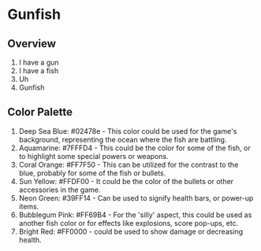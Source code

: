 # Gunfish

## Overview

1. I have a gun
1. I have a fish
1. Uh
1. Gunfish

## Color Palette

1. Deep Sea Blue: #02478e - This color could be used for the game's background, representing the ocean where the fish are battling.
2. Aquamarine: #7FFFD4 - This could be the color for some of the fish, or to highlight some special powers or weapons.
3. Coral Orange: #FF7F50 - This can be utilized for the contrast to the blue, probably for some of the fish or bullets.
4. Sun Yellow: #FFDF00 - It could be the color of the bullets or other accessories in the game.
5. Neon Green: #39FF14 - Can be used to signify health bars, or power-up items.
6. Bubblegum Pink: #FF69B4 -  For the 'silly' aspect, this could be used as another fish color or for effects like explosions, score pop-ups, etc.
7. Bright Red: #FF0000 - could be used to show damage or decreasing health.